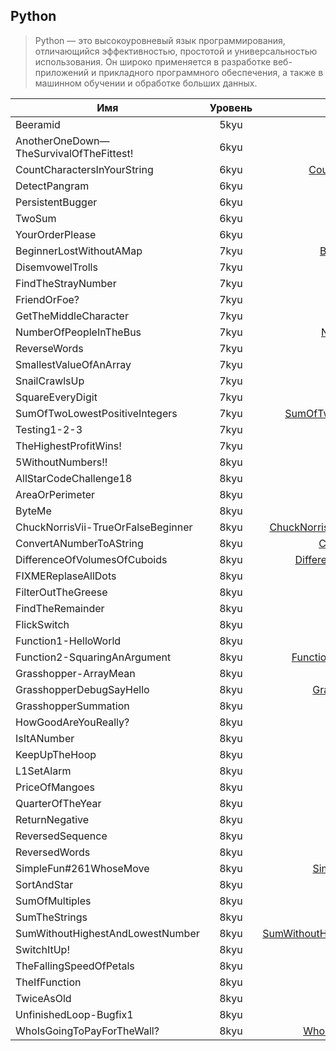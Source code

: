 ## Python

> Python — это высокоуровневый язык программирования, отличающийся
> эффективностью, простотой и универсальностью использования.
> Он широко применяется в разработке веб-приложений и прикладного
> программного обеспечения, а также в машинном обучении и обработке
> больших данных.

| Имя                                     | Уровень |                                                                                            Ссылка |
| --------------------------------------- | :-----: | ------------------------------------------------------------------------------------------------: |
| Beeramid                                |  5kyu   |                                                                       [Beeramid](./5kyu/Beeramid) |
| AnotherOneDown—TheSurvivalOfTheFittest! |  6kyu   | [AnotherOneDown—TheSurvivalOfTheFittest!](./6kyu/AnotherOneDown%E2%80%94TheSurvivalOfTheFittest!) |
| CountCharactersInYourString             |  6kyu   |                                 [CountCharactersInYourString](./6kyu/CountCharactersInYourString) |
| DetectPangram                           |  6kyu   |                                                             [DetectPangram](./6kyu/DetectPangram) |
| PersistentBugger                        |  6kyu   |                                                       [PersistentBugger](./6kyu/PersistentBugger) |
| TwoSum                                  |  6kyu   |                                                                           [TwoSum](./6kyu/TwoSum) |
| YourOrderPlease                         |  6kyu   |                                                         [YourOrderPlease](./6kyu/YourOrderPlease) |
| BeginnerLostWithoutAMap                 |  7kyu   |                                         [BeginnerLostWithoutAMap](./7kyu/BeginnerLostWithoutAMap) |
| DisemvowelTrolls                        |  7kyu   |                                                       [DisemvowelTrolls](./7kyu/DisemvowelTrolls) |
| FindTheStrayNumber                      |  7kyu   |                                                   [FindTheStrayNumber](./7kyu/FindTheStrayNumber) |
| FriendOrFoe?                            |  7kyu   |                                                               [FriendOrFoe?](./7kyu/FriendOrFoe?) |
| GetTheMiddleCharacter                   |  7kyu   |                                             [GetTheMiddleCharacter](./7kyu/GetTheMiddleCharacter) |
| NumberOfPeopleInTheBus                  |  7kyu   |                                           [NumberOfPeopleInTheBus](./7kyu/NumberOfPeopleInTheBus) |
| ReverseWords                            |  7kyu   |                                                               [ReverseWords](./7kyu/ReverseWords) |
| SmallestValueOfAnArray                  |  7kyu   |                                           [SmallestValueOfAnArray](./7kyu/SmallestValueOfAnArray) |
| SnailCrawlsUp                           |  7kyu   |                                                             [SnailCrawlsUp](./7kyu/SnailCrawlsUp) |
| SquareEveryDigit                        |  7kyu   |                                                       [SquareEveryDigit](./7kyu/SquareEveryDigit) |
| SumOfTwoLowestPositiveIntegers          |  7kyu   |                           [SumOfTwoLowestPositiveIntegers](./7kyu/SumOfTwoLowestPositiveIntegers) |
| Testing1-2-3                            |  7kyu   |                                                               [Testing1-2-3](./7kyu/Testing1-2-3) |
| TheHighestProfitWins!                   |  7kyu   |                                             [TheHighestProfitWins!](./7kyu/TheHighestProfitWins!) |
| 5WithoutNumbers!!                       |  8kyu   |                                                     [5WithoutNumbers!!](./8kyu/5WithoutNumbers!!) |
| AllStarCodeChallenge18                  |  8kyu   |                                           [AllStarCodeChallenge18](./8kyu/AllStarCodeChallenge18) |
| AreaOrPerimeter                         |  8kyu   |                                                         [AreaOrPerimeter](./8kyu/AreaOrPerimeter) |
| ByteMe                                  |  8kyu   |                                                                           [ByteMe](./8kyu/ByteMe) |
| ChuckNorrisVii-TrueOrFalseBeginner      |  8kyu   |                   [ChuckNorrisVii-TrueOrFalseBeginner](./8kyu/ChuckNorrisVii-TrueOrFalseBeginner) |
| ConvertANumberToAString                 |  8kyu   |                                         [ConvertANumberToAString](./8kyu/ConvertANumberToAString) |
| DifferenceOfVolumesOfCuboids            |  8kyu   |                               [DifferenceOfVolumesOfCuboids](./8kyu/DifferenceOfVolumesOfCuboids) |
| FIXMEReplaseAllDots                     |  8kyu   |                                                 [FIXMEReplaseAllDots](./8kyu/FIXMEReplaseAllDots) |
| FilterOutTheGreese                      |  8kyu   |                                                   [FilterOutTheGreese](./8kyu/FilterOutTheGreese) |
| FindTheRemainder                        |  8kyu   |                                                       [FindTheRemainder](./8kyu/FindTheRemainder) |
| FlickSwitch                             |  8kyu   |                                                                 [FlickSwitch](./8kyu/FlickSwitch) |
| Function1-HelloWorld                    |  8kyu   |                                               [Function1-HelloWorld](./8kyu/Function1-HelloWorld) |
| Function2-SquaringAnArgument            |  8kyu   |                               [Function2-SquaringAnArgument](./8kyu/Function2-SquaringAnArgument) |
| Grasshopper-ArrayMean                   |  8kyu   |                                             [Grasshopper-ArrayMean](./8kyu/Grasshopper-ArrayMean) |
| GrasshopperDebugSayHello                |  8kyu   |                                       [GrasshopperDebugSayHello](./8kyu/GrasshopperDebugSayHello) |
| GrasshopperSummation                    |  8kyu   |                                               [GrasshopperSummation](./8kyu/GrasshopperSummation) |
| HowGoodAreYouReally?                    |  8kyu   |                                               [HowGoodAreYouReally?](./8kyu/HowGoodAreYouReally?) |
| IsItANumber                             |  8kyu   |                                                                 [IsItANumber](./8kyu/IsItANumber) |
| KeepUpTheHoop                           |  8kyu   |                                                             [KeepUpTheHoop](./8kyu/KeepUpTheHoop) |
| L1SetAlarm                              |  8kyu   |                                                                   [L1SetAlarm](./8kyu/L1SetAlarm) |
| PriceOfMangoes                          |  8kyu   |                                                           [PriceOfMangoes](./8kyu/PriceOfMangoes) |
| QuarterOfTheYear                        |  8kyu   |                                                       [QuarterOfTheYear](./8kyu/QuarterOfTheYear) |
| ReturnNegative                          |  8kyu   |                                                           [ReturnNegative](./8kyu/ReturnNegative) |
| ReversedSequence                        |  8kyu   |                                                       [ReversedSequence](./8kyu/ReversedSequence) |
| ReversedWords                           |  8kyu   |                                                             [ReversedWords](./8kyu/ReversedWords) |
| SimpleFun#261WhoseMove                  |  8kyu   |                                           [SimpleFun#261WhoseMove](./8kyu/SimpleFun#261WhoseMove) |
| SortAndStar                             |  8kyu   |                                                                 [SortAndStar](./8kyu/SortAndStar) |
| SumOfMultiples                          |  8kyu   |                                                           [SumOfMultiples](./8kyu/SumOfMultiples) |
| SumTheStrings                           |  8kyu   |                                                             [SumTheStrings](./8kyu/SumTheStrings) |
| SumWithoutHighestAndLowestNumber        |  8kyu   |                       [SumWithoutHighestAndLowestNumber](./8kyu/SumWithoutHighestAndLowestNumber) |
| SwitchItUp!                             |  8kyu   |                                                                 [SwitchItUp!](./8kyu/SwitchItUp!) |
| TheFallingSpeedOfPetals                 |  8kyu   |                                         [TheFallingSpeedOfPetals](./8kyu/TheFallingSpeedOfPetals) |
| TheIfFunction                           |  8kyu   |                                                             [TheIfFunction](./8kyu/TheIfFunction) |
| TwiceAsOld                              |  8kyu   |                                                                   [TwiceAsOld](./8kyu/TwiceAsOld) |
| UnfinishedLoop-Bugfix1                  |  8kyu   |                                           [UnfinishedLoop-Bugfix1](./8kyu/UnfinishedLoop-Bugfix1) |
| WhoIsGoingToPayForTheWall?              |  8kyu   |                                   [WhoIsGoingToPayForTheWall?](./8kyu/WhoIsGoingToPayForTheWall?) |
